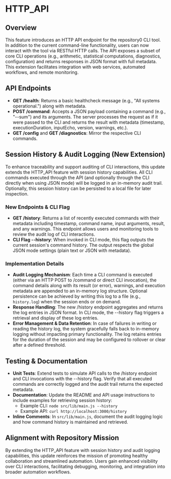 # HTTP_API

## Overview
This feature introduces an HTTP API endpoint for the repository0 CLI tool. In addition to the current command-line functionality, users can now interact with the tool via RESTful HTTP calls. The API exposes a subset of core CLI operations (e.g., arithmetic, statistical computations, diagnostics, configuration) and returns responses in JSON format with full metadata. This extension facilitates integration with web services, automated workflows, and remote monitoring.

## API Endpoints
- **GET /health**: Returns a basic healthcheck message (e.g., "All systems operational.") along with metadata.
- **POST /command**: Accepts a JSON payload containing a command (e.g., "--sum") and its arguments. The server processes the request as if it were passed to the CLI and returns the result with metadata (timestamp, executionDuration, inputEcho, version, warnings, etc.).
- **GET /config** and **GET /diagnostics**: Mirror the respective CLI commands.

## Session History & Audit Logging (New Extension)
To enhance traceability and support auditing of CLI interactions, this update extends the HTTP_API feature with session history capabilities. All CLI commands executed through the API (and optionally through the CLI directly when using JSON mode) will be logged in an in-memory audit trail. Optionally, this session history can be persisted to a local file for later inspection.

### New Endpoints & CLI Flag
- **GET /history**: Returns a list of recently executed commands with their metadata including timestamp, command name, input arguments, result, and any warnings. This endpoint allows users and monitoring tools to review the audit log of CLI interactions.
- **CLI Flag --history**: When invoked in CLI mode, this flag outputs the current session's command history. The output respects the global JSON mode settings (plain text or JSON with metadata).

### Implementation Details
- **Audit Logging Mechanism**: Each time a CLI command is executed (either via an HTTP POST to /command or direct CLI invocation), the command details along with its result (or error), warnings, and execution metadata are appended to an in-memory log structure. Optional persistence can be achieved by writing this log to a file (e.g., `history.log`) when the session ends or on demand.
- **Response Handling**: The new /history endpoint aggregates and returns the log entries in JSON format. In CLI mode, the --history flag triggers a retrieval and display of these log entries.
- **Error Management & Data Retention**: In case of failures in writing or reading the history log, the system gracefully falls back to in-memory logging without impacting primary functionality. The log retains entries for the duration of the session and may be configured to rollover or clear after a defined threshold.

## Testing & Documentation
- **Unit Tests**: Extend tests to simulate API calls to the /history endpoint and CLI invocations with the --history flag. Verify that all executed commands are correctly logged and the audit trail returns the expected metadata.
- **Documentation**: Update the README and API usage instructions to include examples for retrieving session history:
  - Example CLI: `node src/lib/main.js --history`
  - Example API: `curl http://localhost:3000/history`
- **Inline Comments**: In `src/lib/main.js`, document the audit logging logic and how command history is maintained and retrieved.

## Alignment with Repository Mission
By extending the HTTP_API feature with session history and audit logging capabilities, this update reinforces the mission of promoting healthy collaboration and streamlined automation. Users gain enhanced visibility over CLI interactions, facilitating debugging, monitoring, and integration into broader automation workflows.